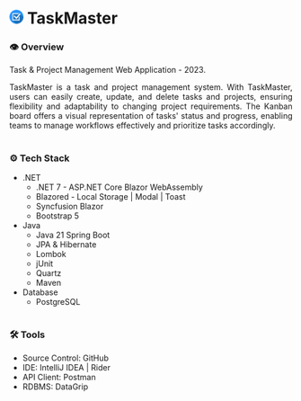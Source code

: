# <img src="taskmaster.png" width="25"/> TaskMaster

### **👁️ Overview**
Task & Project Management Web Application - 2023.

<p align="justify">
  TaskMaster is a task and project management system. With TaskMaster, users can easily create, update, and delete tasks and projects, ensuring flexibility and adaptability to changing project requirements. The Kanban board offers a visual representation of tasks' status and progress, enabling teams to manage workflows effectively and prioritize tasks accordingly.
</p>

#

### **⚙️ Tech Stack**
- .NET
  - .NET 7 - ASP.NET Core Blazor WebAssembly
  - Blazored - Local Storage | Modal | Toast
  - Syncfusion Blazor
  - Bootstrap 5
- Java
  - Java 21 Spring Boot
  - JPA & Hibernate
  - Lombok
  - jUnit
  - Quartz
  - Maven
- Database
  - PostgreSQL

#

### **🛠️ Tools**
- Source Control: GitHub
- IDE: IntelliJ IDEA | Rider
- API Client: Postman
- RDBMS: DataGrip